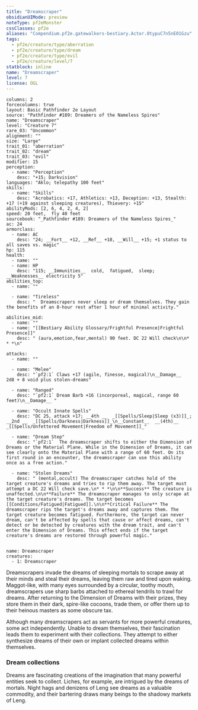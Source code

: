 ```yaml
---
title: "Dreamscraper"
obsidianUIMode: preview
noteType: pf2eMonster
cssClasses: pf2e
aliases: "Compendium.pf2e.gatewalkers-bestiary.Actor.8typuC7n5nE01Gzu" 
tags:
  - pf2e/creature/type/aberration
  - pf2e/creature/type/dream
  - pf2e/creature/type/evil
  - pf2e/creature/level/7
statblock: inline
name: "Dreamscraper"
level: 7
license: OGL
---
```


```statblock
columns: 2
forcecolumns: true
layout: Basic Pathfinder 2e Layout
source: "Pathfinder #189: Dreamers of the Nameless Spires"
name: "Dreamscraper"
level: "Creature 7"
rare_03: "Uncommon"
alignment: ""
size: "Large"
trait_01: "aberration"
trait_02: "dream"
trait_03: "evil"
modifier: 15
perception:
  - name: "Perception"
    desc: "+15; Darkvision"
languages: "Aklo; telepathy 100 feet"
skills:
  - name: "Skills"
    desc: "Acrobatics: +17, Athletics: +13, Deception: +13, Stealth: +17 (+19 against sleeping creatures), Thievery: +15"
abilityMods: [2, 6, 4, 2, 4, 2]
speed: 20 feet,  fly 40 feet
sourcebook: "_Pathfinder #189: Dreamers of the Nameless Spires_"
ac: 24
armorclass:
  - name: AC
    desc: "24; __Fort__ +12, __Ref__ +18, __Will__ +15; +1 status to all saves vs. magic"
hp: 115
health:
  - name: ""
  - name: HP
    desc: "115; __Immunities__  cold,  fatigued,  sleep; __Weaknesses__ electricity 5"
abilities_top:
  - name: ""

  - name: "Tireless"
    desc: "  Dreamscrapers never sleep or dream themselves. They gain the benefits of an 8-hour rest after 1 hour of minimal activity."

abilities_mid:
  - name: ""
  - name: "[[Bestiary Ability Glossary/Frightful Presence|Frightful Presence]]"
    desc: " (aura,emotion,fear,mental) 90 feet. DC 22 Will check\n\n* * *\n"

attacks:
  - name: ""

  - name: "Melee"
    desc: "`pf2:1` Claws +17 (agile, finesse, magical)\n__Damage__  2d8 + 8 void plus stolen-dreams"

  - name: "Ranged"
    desc: "`pf2:1` Dream Barb +16 (incorporeal, magical, range 60 feet)\n__Damage__ "

  - name: "Occult Innate Spells"
    desc: "DC 25, attack +17; __4th __  _[[Spells/Sleep|Sleep (x3)]]_; __2nd __  _[[Spells/Darkness|Darkness]]_\n__Constant__  __(4th)__ _[[Spells/Unfettered Movement|Freedom of Movement]]_"

  - name: "Dream Step"
    desc: "`pf2:1`  The dreamscraper shifts to either the Dimension of Dreams or the Material Plane. While in the Dimension of Dreams, it can see clearly onto the Material Plane with a range of 60 feet. On its first round in an encounter, the dreamscraper can use this ability once as a free action."

  - name: "Stolen Dreams"
    desc: " (mental,occult) The dreamscraper catches hold of the target creature's dreams and tries to rip them away. The target must attempt a DC 22 Will check save.\n* * *\n\n**Success** The creature is unaffected.\n\n**Failure** The dreamscraper manages to only scrape at the target creature's dreams. The target becomes [[Conditions/Fatigued|Fatigued]].\n\n**Critical Failure** The dreamscraper rips the target's dreams away and captures them. The target creature becomes fatigued. Furthermore, the target can never dream, can't be affected by spells that cause or affect dreams, can't detect or be detected by creatures with the dream trait, and can't enter the Dimension of Dreams. This effect ends if the target creature's dreams are restored through powerful magic."
 
```

```encounter-table
name: Dreamscraper
creatures:
  - 1: Dreamscraper
```



Dreamscrapers invade the dreams of sleeping mortals to scrape away at their minds and steal their dreams, leaving them raw and tired upon waking. Maggot-like, with many eyes surrounded by a circular, toothy mouth, dreamscrapers use sharp barbs attached to ethereal tendrils to trawl for dreams. After returning to the Dimension of Dreams with their prizes, they store them in their dark, spire-like cocoons, trade them, or offer them up to their heinous masters as some obscure tax.

Although many dreamscrapers act as servants for more powerful creatures, some act independently. Unable to dream themselves, their fascination leads them to experiment with their collections. They attempt to either synthesize dreams of their own or implant collected dreams within themselves.

### Dream collections

Dreams are fascinating creations of the imagination that many powerful entities seek to collect. Liches, for example, are intrigued by the dreams of mortals. Night hags and denizens of Leng see dreams as a valuable commodity, and their bartering draws many beings to the shadowy markets of Leng.
